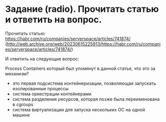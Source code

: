# Задание (radio). Прочитать статью и ответить на вопрос.

Прочитать статью:
https://habr.com/ru/companies/serverspace/articles/741874/
(http://web.archive.org/web/20230615225913/https://habr.com/ru/companies/serverspace/articles/741874/)

И ответить на следующие вопрос:

Process Containers который был упомянут в данной статье, что это за механизм?

* это первая подсистема контейнеризации, позволяющая запускать изолированные процессы
* система оркестрации контейнерами
* система разделения ресурсов, которая позже была переименована в cgroups
* система виртуализации для запуска нескольких ОС на одной машине